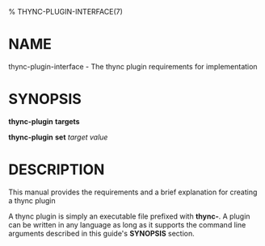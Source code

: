 % THYNC-PLUGIN-INTERFACE(7)

# NAME

thync-plugin-interface - The thync plugin requirements for implementation

# SYNOPSIS

**thync-plugin** **targets**

**thync-plugin** **set** _target_ _value_

# DESCRIPTION

This manual provides the requirements and a brief explanation for creating a thync plugin

A thync plugin is simply an executable file prefixed with **thync-**. A plugin can be written in any language as long as it supports the command line arguments described in this guide's **SYNOPSIS** section.

